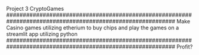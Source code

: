Project 3 CryptoGames
###########################################################################################################
Make Casino games utilizing etherium to buy chips and play the games on a streamlit app utilizing python
###########################################################################################################
Profit?
